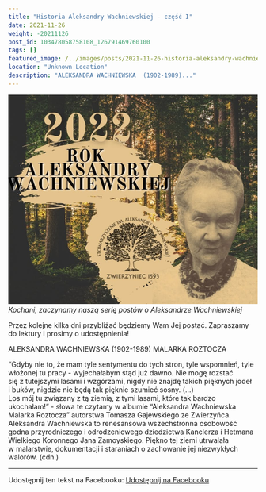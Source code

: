 ```yaml
---
title: "Historia Aleksandry Wachniewskiej - część I"
date: 2021-11-26
weight: -20211126
post_id: 103478058758108_126791469760100
tags: []
featured_image: /../images/posts/2021-11-26-historia-aleksandry-wachniewskiej---czesc.jpg
location: "Unknown Location"
description: "ALEKSANDRA WACHNIEWSKA  (1902-1989)..."
---
```


![Kochani, zaczynamy naszą serię postów o Aleksandrze Wachniewskiej](/images/posts/2021-11-26-historia-aleksandry-wachniewskiej---czesc.jpg)
*Kochani, zaczynamy naszą serię postów o Aleksandrze Wachniewskiej*

Przez kolejne kilka dni przybliżać będziemy Wam Jej postać. Zapraszamy do lektury i prosimy o udostępnienia!

ALEKSANDRA WACHNIEWSKA
 (1902-1989)
 MALARKA ROZTOCZA

“Gdyby nie to, że mam tyle sentymentu do tych stron, tyle wspomnień, tyle włożonej tu pracy - wyjechałabym stąd już dawno. Nie mogę rozstać się z tutejszymi lasami i wzgórzami, nigdy nie znajdę takich pięknych jodeł i buków, nigdzie nie będą tak pięknie szumieć sosny. (...) Los mój tu związany z tą ziemią, z tymi lasami, które tak bardzo ukochałam!” - słowa te czytamy w albumie “Aleksandra Wachniewska Malarka Roztocza” autorstwa Tomasza Gajewskiego ze Zwierzyńca.
     Aleksandra Wachniewska to renesansowa wszechstronna osobowość godna przyrodniczego i odrodzeniowego dziedzictwa Kanclerza i Hetmana Wielkiego Koronnego Jana Zamoyskiego. Piękno tej ziemi utrwalała w malarstwie, dokumentacji i staraniach  o zachowanie jej niezwykłych walorów. (cdn.)

---

Udostępnij ten tekst na Facebooku:
[Udostępnij na Facebooku](https://www.facebook.com/sharer/sharer.php?u=https://stowarzyszeniewachniewskiej.pl/posts/Kochani-zaczynamy-nasza-serie-postow-o-Aleksandrze)

<script type="application/ld+json">
{
  "@context": "https://schema.org",
  "@type": "BlogPosting",
  "headline": "Kochani, zaczynamy naszą serię postów o Aleksandrze Wachniewskiej",
  "datePublished": "2021-11-26",
  "dateModified": "2021-11-26",
  "author": {
    "@type": "Organization",
    "name": "Stowarzyszenie Wachniewskiej"
  },
  "publisher": {
    "@type": "Organization",
    "name": "Stowarzyszenie im. Aleksandry Wachniewskiej",
    "logo": {
      "@type": "ImageObject",
      "url": "https://stowarzyszeniewachniewskiej.pl/images/logo/logo.svg"
    }
  },
  "mainEntityOfPage": {
    "@type": "WebPage",
    "@id": "https://stowarzyszeniewachniewskiej.pl/posts/Kochani-zaczynamy-nasza-serie-postow-o-Aleksandrze"
  },
  "image": {
    "@type": "ImageObject",
    "url": "https://stowarzyszeniewachniewskiej.pl/images/posts/2021-11-26-historia-aleksandry-wachniewskiej---czesc.jpg"
  },
  "articleSection": "Dziedzictwo Kulturowe i Zabytki",
  "keywords": "",
  "wordCount": 113,
  "articleBody": "ALEKSANDRA WACHNIEWSKA\n (1902-1989) \n MALARKA ROZTOCZA\n\n“Gdyby nie to, że mam tyle sentymentu do tych stron, tyle wspomnień, tyle włożonej tu pracy - wyjechałabym stąd już dawno. Nie mogę rozstać się z tutejszymi lasami i wzgórzami, nigdy nie znajdę takich pięknych jodeł i buków, nigdzie nie będą tak pięknie szumieć sosny. (...) Los mój tu związany z tą ziemią, z tymi lasami, które tak bardzo ukochałam!” - słowa te czytamy w albumie “Aleksandra Wachniewska Malarka Roztocza” autorstwa Tomasza Gajewskiego ze Zwierzyńca.\n     Aleksandra Wachniewska to renesansowa wszechstronna osobowość godna przyrodniczego i odrodzeniowego dziedzictwa Kanclerza i Hetmana Wielkiego Koronnego Jana Zamoyskiego. Piękno tej ziemi utrwalała w malarstwie, dokumentacji i staraniach  o zachowanie jej niezwykłych walorów. (cdn.)",
  "description": "Odkryj piękno Zwierzyńca i jego zabytki."
}
</script>
<script type="application/ld+json">
{
  "@context": "https://schema.org",
  "@type": "BreadcrumbList",
  "itemListElement": [
    {
      "@type": "ListItem",
      "position": 1,
      "name": "Home",
      "item": "https://stowarzyszeniewachniewskiej.pl"
    },
    {
      "@type": "ListItem",
      "position": 2,
      "name": "posts",
      "item": "https://stowarzyszeniewachniewskiej.pl/posts"
    },
    {
      "@type": "ListItem",
      "position": 3,
      "name": "Kochani, zaczynamy naszą serię postów o Aleksandrze Wachniewskiej",
      "item": "https://stowarzyszeniewachniewskiej.pl/posts/Kochani-zaczynamy-nasza-serie-postow-o-Aleksandrze"
    }
  ]
}
</script>
